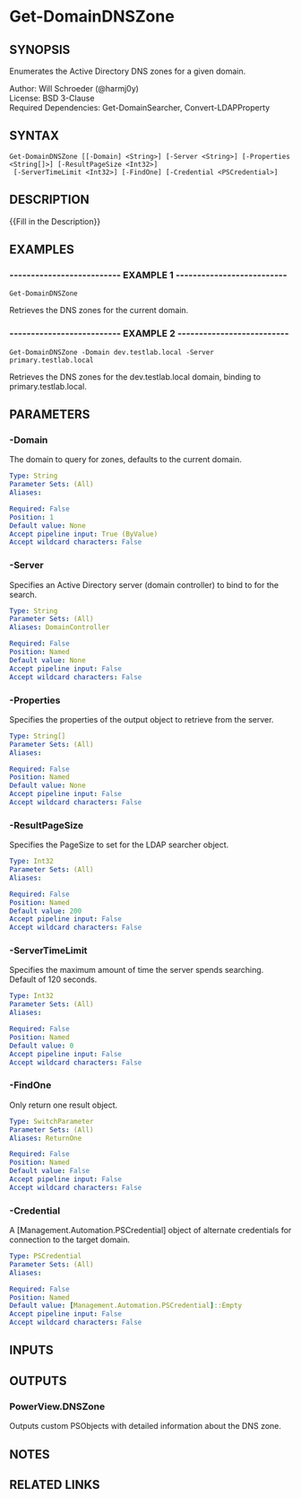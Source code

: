 # Get-DomainDNSZone

## SYNOPSIS
Enumerates the Active Directory DNS zones for a given domain.

Author: Will Schroeder (@harmj0y)  
License: BSD 3-Clause  
Required Dependencies: Get-DomainSearcher, Convert-LDAPProperty

## SYNTAX

```
Get-DomainDNSZone [[-Domain] <String>] [-Server <String>] [-Properties <String[]>] [-ResultPageSize <Int32>]
 [-ServerTimeLimit <Int32>] [-FindOne] [-Credential <PSCredential>]
```

## DESCRIPTION
{{Fill in the Description}}

## EXAMPLES

### -------------------------- EXAMPLE 1 --------------------------
```
Get-DomainDNSZone
```

Retrieves the DNS zones for the current domain.

### -------------------------- EXAMPLE 2 --------------------------
```
Get-DomainDNSZone -Domain dev.testlab.local -Server primary.testlab.local
```

Retrieves the DNS zones for the dev.testlab.local domain, binding to primary.testlab.local.

## PARAMETERS

### -Domain
The domain to query for zones, defaults to the current domain.

```yaml
Type: String
Parameter Sets: (All)
Aliases: 

Required: False
Position: 1
Default value: None
Accept pipeline input: True (ByValue)
Accept wildcard characters: False
```

### -Server
Specifies an Active Directory server (domain controller) to bind to for the search.

```yaml
Type: String
Parameter Sets: (All)
Aliases: DomainController

Required: False
Position: Named
Default value: None
Accept pipeline input: False
Accept wildcard characters: False
```

### -Properties
Specifies the properties of the output object to retrieve from the server.

```yaml
Type: String[]
Parameter Sets: (All)
Aliases: 

Required: False
Position: Named
Default value: None
Accept pipeline input: False
Accept wildcard characters: False
```

### -ResultPageSize
Specifies the PageSize to set for the LDAP searcher object.

```yaml
Type: Int32
Parameter Sets: (All)
Aliases: 

Required: False
Position: Named
Default value: 200
Accept pipeline input: False
Accept wildcard characters: False
```

### -ServerTimeLimit
Specifies the maximum amount of time the server spends searching.
Default of 120 seconds.

```yaml
Type: Int32
Parameter Sets: (All)
Aliases: 

Required: False
Position: Named
Default value: 0
Accept pipeline input: False
Accept wildcard characters: False
```

### -FindOne
Only return one result object.

```yaml
Type: SwitchParameter
Parameter Sets: (All)
Aliases: ReturnOne

Required: False
Position: Named
Default value: False
Accept pipeline input: False
Accept wildcard characters: False
```

### -Credential
A \[Management.Automation.PSCredential\] object of alternate credentials
for connection to the target domain.

```yaml
Type: PSCredential
Parameter Sets: (All)
Aliases: 

Required: False
Position: Named
Default value: [Management.Automation.PSCredential]::Empty
Accept pipeline input: False
Accept wildcard characters: False
```

## INPUTS

## OUTPUTS

### PowerView.DNSZone

Outputs custom PSObjects with detailed information about the DNS zone.

## NOTES

## RELATED LINKS

